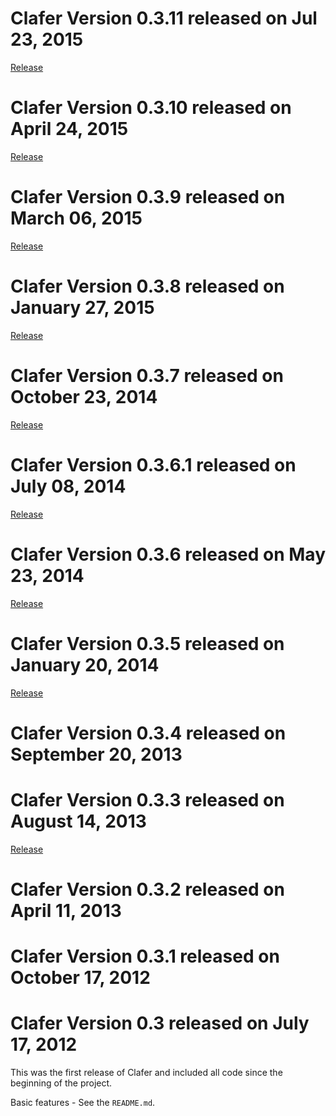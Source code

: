 # Clafer Version 0.3.11 released on Jul 23, 2015

[Release](https://github.com/gsdlab/clafer/pull/68)

# Clafer Version 0.3.10 released on April 24, 2015

[Release](https://github.com/gsdlab/clafer/pull/66)

# Clafer Version 0.3.9 released on March 06, 2015

[Release](https://github.com/gsdlab/clafer/pull/63)

# Clafer Version 0.3.8 released on January 27, 2015

[Release](https://github.com/gsdlab/clafer/pull/60)

# Clafer Version 0.3.7 released on October 23, 2014

[Release](https://github.com/gsdlab/clafer/pull/53)

# Clafer Version 0.3.6.1 released on July 08, 2014

[Release](https://github.com/gsdlab/clafer/pull/50)

# Clafer Version 0.3.6 released on May 23, 2014

[Release](https://github.com/gsdlab/clafer/pull/48)

# Clafer Version 0.3.5 released on January 20, 2014

[Release](https://github.com/gsdlab/clafer/pull/44)

# Clafer Version 0.3.4 released on September 20, 2013

# Clafer Version 0.3.3 released on August 14, 2013

[Release](https://github.com/gsdlab/clafer/pull/35)

# Clafer Version 0.3.2 released on April 11, 2013

# Clafer Version 0.3.1 released on October 17, 2012

# Clafer Version 0.3 released on July 17, 2012

This was the first release of Clafer and included all code since the beginning of the project.

Basic features - See the `README.md`.
